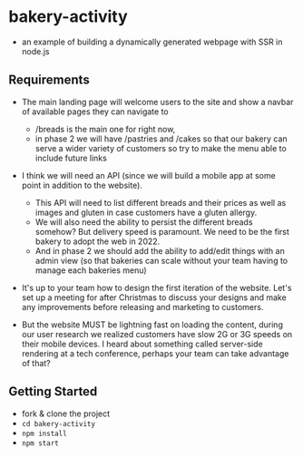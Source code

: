 # bakery-activity
- an example of building a dynamically generated webpage with SSR in node.js

## Requirements
- The main landing page will welcome users to the site and show a navbar of available pages they can navigate to
   - /breads is the main one for right now, 
   - in phase 2 we will have /pastries and /cakes so that our bakery can serve a wider variety of customers so try to make the menu able to include future links

- I think we will need an API (since we will build a mobile app at some point in addition to the website).
   - This API will need to list different breads and their prices as well as images and gluten in case customers have a gluten allergy. 
   - We will also need the ability to persist the different breads somehow? But delivery speed is paramount. We need to be the first bakery to adopt the web in 2022.
   - And in phase 2 we should add the ability to add/edit things with an admin view (so that bakeries can scale without your team having to manage each bakeries menu)

- It's up to your team how to design the first iteration of the website. Let's set up a meeting for after Christmas to discuss your designs and make any improvements before releasing and marketing to customers.

- But the website MUST be lightning fast on loading the content, during our user research we realized customers have slow 2G or 3G speeds on their mobile devices. 
I heard about something called server-side rendering at a tech conference, perhaps your team can take advantage of that?


## Getting Started
- fork & clone the project
- `cd bakery-activity`
- `npm install`
- `npm start`

